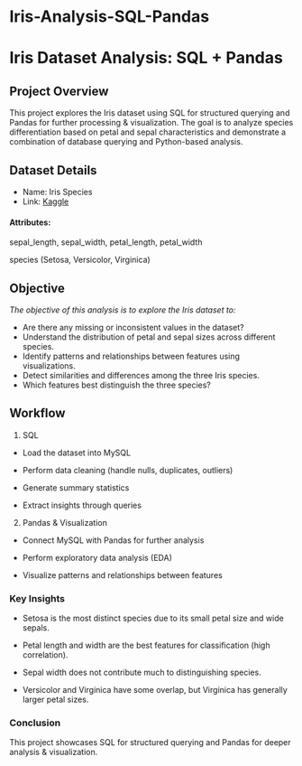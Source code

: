 # Iris-Analysis-SQL-Pandas
# Iris Dataset Analysis: SQL + Pandas

## Project Overview

This project explores the Iris dataset using SQL for structured querying and Pandas for further processing & visualization. The goal is to analyze species differentiation based on petal and sepal characteristics and demonstrate a combination of database querying and Python-based analysis.

## Dataset Details

- Name: Iris Species
- Link: [Kaggle](https://www.kaggle.com/datasets/uciml/iris)

#### Attributes:

sepal_length, sepal_width, petal_length, petal_width

species (Setosa, Versicolor, Virginica)

## Objective
*The objective of this analysis is to explore the Iris dataset to:*

- Are there any missing or inconsistent values in the dataset?
- Understand the distribution of petal and sepal sizes across different species.
- Identify patterns and relationships between features using visualizations.
- Detect similarities and differences among the three Iris species.
- Which features best distinguish the three species?

## Workflow

1. SQL

- Load the dataset into MySQL

- Perform data cleaning (handle nulls, duplicates, outliers)

- Generate summary statistics

- Extract insights through queries

2. Pandas & Visualization

- Connect MySQL with Pandas for further analysis

- Perform exploratory data analysis (EDA)

- Visualize patterns and relationships between features


### Key Insights

- Setosa is the most distinct species due to its small petal size and wide sepals.

- Petal length and width are the best features for classification (high correlation).

- Sepal width does not contribute much to distinguishing species.

- Versicolor and Virginica have some overlap, but Virginica has generally larger petal sizes.

### Conclusion

This project showcases SQL for structured querying and Pandas for deeper analysis & visualization. 
